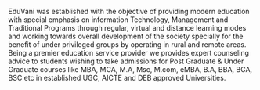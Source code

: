 EduVani was established with the objective of providing modern education with special emphasis on information Technology, Management and Traditional Programs through regular, virtual and distance learning modes and working towards overall development of the society specially for the benefit of under privileged groups by operating in rural and remote areas.
Being a premier education service provider we provides expert counseling advice to students wishing to take admissions for Post Graduate & Under Graduate courses like MBA, MCA, M.A, Msc, M.com, eMBA, B.A, BBA, BCA, BSC etc in established UGC, AICTE and DEB approved Universities.
